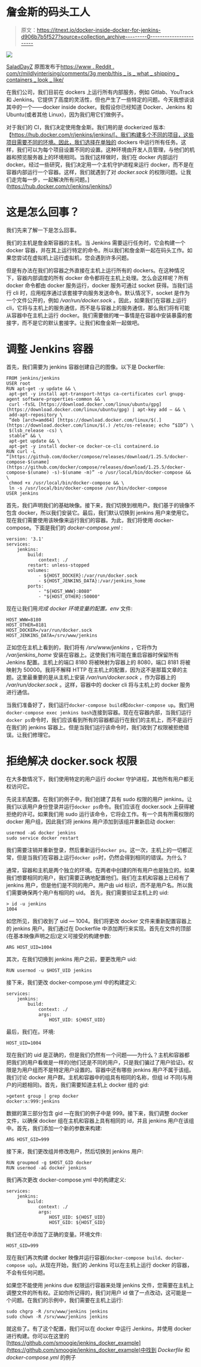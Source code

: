 # 詹金斯的码头工人

> 原文：<https://itnext.io/docker-inside-docker-for-jenkins-d906b7b5f527?source=collection_archive---------0----------------------->

![](img/9a36a946d65409ccc4167f51d3d698a6.png)

[SaladDayZ](https://www.reddit.com/user/SaladDayZ/) 原图发布于[https://www . Reddit . com/r/mildlyinterising/comments/3g menb/this _ is _ what _ shipping _ containers _ look _ like/](https://www.reddit.com/r/mildlyinteresting/comments/3gmenb/this_is_what_shipping_containers_look_like/)

在我们公司，我们目前在 dockers 上运行所有内部服务，例如 Gitlab、YouTrack 和 Jenkins。它提供了高度的灵活性，但也产生了一些特定的问题。今天我想谈谈其中的一个——docker inside docker。我假设你已经知道 Docker、Jenkins 和 Ubuntu(或者其他 Linux)，因为我们用它们做例子。

对于我们的 CI，我们决定使用詹金斯。我们用的是 dockerized 版本:【https://hub.docker.com/r/jenkins/jenkins/[。我们构建多个不同的项目，这些项目需要不同的环境。因此，我们选择在单独的 dockers 中运行所有任务。这样，我们可以为每个项目设置不同的设置。这种环境由开发人员管理，与他们的机器和预览服务器上的环境相同。当我们这样做时，我们在 docker 内部运行 docker。经过一些研究，我们决定用一个主机守护进程来运行 docker，而不是在容器内部运行一个容器。这样，我们就遇到了对 *docker.sock* 的权限问题。让我们走完每一步，一起解决所有问题。](https://hub.docker.com/r/jenkins/jenkins/)

# 这是怎么回事？

我们先来了解一下是怎么回事。

我们的主机是詹金斯容器的主机。当 Jenkins 需要运行任务时，它会构建一个 docker 容器，并在其上运行特定的命令。所以我们和詹金斯一起在码头工作。如果您尝试在虚拟机上运行虚拟机，您会遇到许多问题。

但是有办法在我们的容器之外直接在主机上运行所有的 dockers。在这种情况下，容器内部调度的所有 docker 命令都将在主机上处理。怎么会这样呢？所有 docker 命令都由 docker 服务运行，docker 服务可通过 socket 获得。当我们运行 cli 时，应用程序通过该套接字向服务发送命令。默认情况下，socket 是作为一个文件公开的，例如 */var/run/docker.sock* 。因此，如果我们在容器上运行 cli，它将与主机上的服务通信，而不是与容器上的服务通信，那么我们将有可能从容器中在主机上运行 docker。我们需要做的唯一事情是在容器中安装暴露的套接字，而不是它的默认套接字。让我们和詹金斯一起做吧。

# 调整 Jenkins 容器

首先，我们需要为 jenkins 容器创建自己的图像。以下是 Dockerfile:

```
FROM jenkins/jenkins
USER root
RUN apt-get -y update && \
 apt-get -y install apt-transport-https ca-certificates curl gnupg-agent software-properties-common && \
 curl -fsSL [https://download.docker.com/linux/ubuntu/gpg](https://download.docker.com/linux/ubuntu/gpg) | apt-key add — && \
 add-apt-repository \
 “deb [arch=amd64] [https://download.docker.com/linux/$(.](https://download.docker.com/linux/$(.) /etc/os-release; echo “$ID”) \
 $(lsb_release -cs) \
 stable” && \
 apt-get update && \
 apt-get -y install docker-ce docker-ce-cli containerd.io
RUN curl -L “[https://github.com/docker/compose/releases/download/1.25.5/docker-compose-$(uname](https://github.com/docker/compose/releases/download/1.25.5/docker-compose-$(uname) -s)-$(uname -m)” -o /usr/local/bin/docker-compose && \
 chmod +x /usr/local/bin/docker-compose && \
 ln -s /usr/local/bin/docker-compose /usr/bin/docker-compose
USER jenkins
```

首先，我们声明我们的基础映像。接下来，我们切换到根用户。我们基于的镜像不包含 docker，所以我们安装它。最后，我们默认切换到 jenkins 用户来使用它。现在我们需要使用该映像来运行我们的容器。为此，我们将使用 docker-compose。下面是我们的 *docker-compose.yml* :

```
version: '3.1'
services:
    jenkins:
        build:
            context: ./
        restart: unless-stopped
        volumes:
            - ${HOST_DOCKER}:/var/run/docker.sock
            - ${HOST_JENKINS_DATA}:/var/jenkins_home
        ports:
            - "${HOST_WWW}:8080"
            - "${HOST_OTHER}:50000"
```

现在让我们用*完成 docker 环境变量的配置。env* 文件:

```
HOST_WWW=8180
HOST_OTHER=8181
HOST_DOCKER=/var/run/docker.sock
HOST_JENKINS_DATA=/srv/www/jenkins
```

正如您在主机上看到的，我们将有 */srv/www/jenkins* ，它将作为 */var/jenkins_home* 安装在容器上。这使我们有可能在重启容器时保留所有 Jenkins 配置。主机上的端口 8180 将被映射为容器上的 8080，端口 8181 将被映射为 50000。我将不解释 HTTP 在主机上的配置，因为这不是那篇文章的主题。这里最重要的是从主机上安装 */var/run/docker.sock* ，作为容器上的 */var/run/docker.sock* 。这样，容器中的 docker cli 将与主机上的 docker 服务进行通信。

当我们准备好了，我们运行`docker-compose build`和`docker-compose up`。我们用`docker-compose exec jenkins bash`连接到容器。现在在容器内部，当我们运行`docker ps`命令时，我们应该看到所有的容器都运行在我们的主机上，而不是运行在我们的 jenkins 容器上。但是当我们运行该命令时，我们收到了权限被拒绝错误。让我们修理它。

# 拒绝解决 docker.sock 权限

在大多数情况下，我们使用特定的用户运行 docker 守护进程，其他所有用户都无权访问它。

先说主机配置。在我们的例子中，我们创建了具有 sudo 权限的用户 jenkins。让我们以该用户身份登录并运行`docker ps`命令。我们应该在 docker.sock 上获得被拒绝的许可。如果我们用 sudo 运行该命令，它将会工作。有一个具有所需权限的 docker 用户组，因此我们将 jenkins 用户添加到该组并重新启动 docker:

```
usermod -aG docker jenkins
sudo service docker restart
```

我们需要注销并重新登录，然后重新运行`docker ps`。这一次，主机上的一切都正常，但是当我们在容器上运行`docker ps`时，仍然会得到相同的错误。为什么？

通常，容器和主机是两个独立的环境。在两者中创建的所有用户也是独立的。如果我们想要相同的用户，我们需要正确地配置他们。我们在主机和容器上已经有了 jenkins 用户，但是他们是不同的用户。用户由 uid 标识，而不是用户名。所以我们需要确保两个用户有相同的 uid。
首先，我们需要验证主机上的 uid:

```
> id -u jenkins
1004
```

如您所见，我们收到了 uid — 1004。我们将更改 docker 文件来重新配置容器上的 jenkins 用户。我们通过在 Dockerfile 中添加两行来实现。首先在文件的顶部(在基本映像声明之后)定义可接受的构建参数:

```
ARG HOST_UID=1004
```

其次，在我们切换到 jenkins 用户之前，要更改用户 uid:

```
RUN usermod -u $HOST_UID jenkins
```

接下来，我们更改 docker-compose.yml 中的构建定义:

```
services:
    jenkins:
        build:
            context: ./
            args:
                HOST_UID: ${HOST_UID}
```

最后，我们在。环境:

```
HOST_UID=1004
```

现在我们的 uid 是正确的，但是我们仍然有一个问题——为什么？主机和容器都把我们的用户看做是一样的(他们还是不同的用户，只是我们骗过了用户验证)。权限是为用户组而不是特定用户设置的。容器中还有哪些 jenkins 用户不属于该组。我们讨论 docker 用户群。主机和容器中的组具有相同的名称，但组 id 不同(与用户的问题相同)。首先，我们需要知道主机上 docker 组的 gid:

```
>getent group | grep docker
docker:x:999:jenkins
```

数据的第三部分包含 gid —在我们的例子中是 999。接下来，我们调整 docker 文件，以确保 docker 组在主机和容器上具有相同的 id，并且 jenkins 用户在该组中。首先，我们添加一个新的参数来构建:

```
ARG HOST_GID=999
```

接下来，我们更改组并修改用户，然后切换到 jenkins 用户:

```
RUN groupmod -g $HOST_GID docker
RUN usermod -aG docker jenkins
```

我们再次更改 docker-compose.yml 中的构建定义:

```
services:
    jenkins:
        build:
            context: ./
            args:
                HOST_UID: ${HOST_UID}
                HOST_GID: ${HOST_GID}
```

我们还在中添加了正确的变量。环境文件:

```
HOST_GID=999
```

现在我们再次构建 docker 映像并运行容器(`docker-compose build`、`docker-compose up`)。从现在开始，我们的 Jenkins 可以在主机上运行 docker 的容器，不会有任何问题。

如果您不能使用 jenkins due 权限运行容器来处理 jenkins 文件，您需要在主机上调整文件的所有权。正如你所记得的，我们对用户 id 做了一点改动，这可能是一个问题。在我们的示例中，我们需要在主机上运行:

```
sudo chgrp -R /srv/www/jenkins jenkins
sudo chown -R /srv/www/jenkins jenkins
```

就这些了。有了这个配置，我们可以在 docker 中运行 Jenkins，并使用 docker 进行构建。你可以在这里的[https://github.com/smoogie/jenkins_docker_example](https://github.com/smoogie/jenkins_docker_example)中找到 *Dockerfile* 和 *docker-compose.yml* 的例子